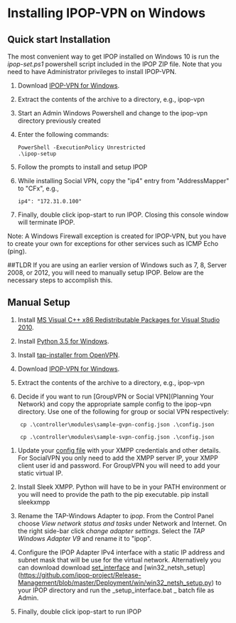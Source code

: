# Installing IPOP-VPN on Windows

## Quick start Installation
The most convenient way to get IPOP installed on Windows 10 is run the _ipop-set.ps1_ powershell script included in the IPOP ZIP file. Note that you need to have Administrator privileges to install IPOP-VPN.

1. Download [IPOP-VPN for Windows](https://github.com/ipop-project/Downloads/releases/download/v16.08.0/ipop-v16.08.1_win.zip).

1. Extract the contents of the archive to a directory, e.g., ipop-vpn

1. Start an Admin Windows Powershell and change to the ipop-vpn directory previously created

1. Enter the following commands:
    ```
    PowerShell -ExecutionPolicy Unrestricted
    .\ipop-setup
    ```
1. Follow the prompts to install and setup IPOP


1. While installing Social VPN, copy the "ip4" entry from "AddressMapper" to "CFx", e.g.,
    ```
    ip4": "172.31.0.100" 
    ```
1. Finally, double click ipop-start to run IPOP. Closing this console window will terminate IPOP.

Note: A Windows Firewall exception is created for IPOP-VPN, but you have to create your own for exceptions for other services such as ICMP Echo (ping).

##TLDR
If you are using an earlier version of Windows such as 7, 8, Server 2008, or 2012, you will need to manually setup IPOP. Below are the necessary steps to accomplish this.

## Manual Setup
1. Install [MS Visual C++ x86 Redistributable Packages for Visual Studio 2010](https://download.microsoft.com/download/5/B/C/5BC5DBB3-652D-4DCE-B14A-475AB85EEF6E/vcredist_x86.exe').

1. Install [Python 3.5 for Windows](https://www.python.org/ftp/python/3.5.2/python-3.5.2-amd64-webinstall.exe).

1. Install [tap-installer from OpenVPN](https://swupdate.openvpn.org/community/releases/tap-windows-9.21.2.exe).

1. Download [IPOP-VPN for Windows](https://github.com/ipop-project/Downloads/releases/download/v16.08.1/ipop-v16.08.1_win.zip).

1. Extract the contents of the archive to a directory, e.g., ipop-vpn

1. Decide if you want to run [GroupVPN or Social VPN](Planning Your Network) and copy the appropriate sample config to the ipop-vpn directory. Use one of the following for group or social VPN respectively:
```
    cp .\controller\modules\sample-gvpn-config.json .\config.json
```
```
    cp .\controller\modules\sample-svpn-config.json .\config.json
```
1. Update your [config file](Configuration) with your XMPP credentials and other details. For SocialVPN you only need to add the XMPP server IP, your XMPP client user id and password. For GroupVPN you will need to add your static virtual IP. 

1. Install Sleek XMPP. Python will have to be in your PATH environment or you will need to provide the path to the pip executable.
   pip install sleekxmpp

1. Rename the TAP-Windows Adapter to _ipop_. From the Control Panel choose _View network status and tasks_ under Network and Internet. On the right side-bar click _change adapter settings_. Select the _TAP Windows Adapter V9_ and rename it to "ipop".

1. Configure the IPOP Adapter IPv4 interface with a static IP address and subnet mask that will be use for the virtual network. Alternatively you can download download [set_interface](https://github.com/ipop-project/Release-Management/blob/master/Deployment/win/setup_interface.bat) and [win32_netsh_setup] (https://github.com/ipop-project/Release-Management/blob/master/Deployment/win/win32_netsh_setup.py) to your IPOP directory and run the _setup_interface.bat _ batch file as Admin.

1. Finally, double click ipop-start to run IPOP